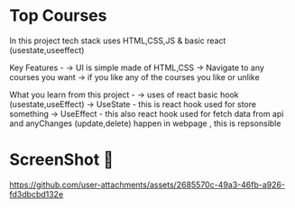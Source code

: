 # Top Courses
In this project tech stack uses HTML,CSS,JS & basic react (usestate,useeffect)

Key Features -
-> UI is simple made of HTML,CSS 
-> Navigate to any courses you want 
-> if you like any of the courses you like or unlike 

What you learn from this project -
-> uses of react basic hook (usestate,useEffect)
-> UseState - this is react hook used for store something
-> UseEffect - this also react hook used for fetch data from api and anyChanges (update,delete) happen in webpage , this is repsonsible


# ScreenShot 🎥

https://github.com/user-attachments/assets/2685570c-49a3-46fb-a926-fd3dbcbd132e

